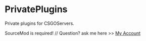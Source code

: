 # PrivatePlugins

Private plugins for CSGOServers.

SourceMod is required!
//
Question? ask me here >> [My Account](https://steamcommunity.com/id/heckmanlow)
